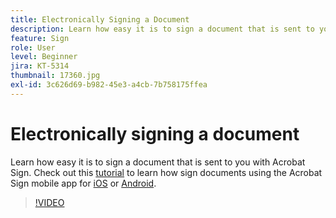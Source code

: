 ```yaml
---
title: Electronically Signing a Document
description: Learn how easy it is to sign a document that is sent to you with Acrobat Sign
feature: Sign
role: User
level: Beginner
jira: KT-5314
thumbnail: 17360.jpg
exl-id: 3c626d69-b982-45e3-a4cb-7b758175ffea
---
```

# Electronically signing a document

Learn how easy it is to sign a document that is sent to you with Acrobat Sign. Check out this [tutorial](../mobile/sign-mobile.md) to learn how sign documents using the Acrobat Sign mobile app for [iOS](https://apps.apple.com/us/app/adobe-sign/id481082197) or [Android](https://play.google.com/store/apps/details?id=com.adobe.echosign&hl=en).

>[!VIDEO](https://video.tv.adobe.com/v/344217?quality=12&learn=on&hidetitle=true)
